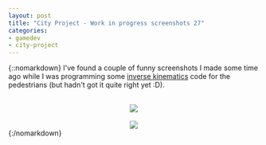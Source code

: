 ```yaml
---
layout: post
title: "City Project - Work in progress screenshots 27"
categories:
- gamedev
- city-project
---
```


{::nomarkdown}
I've found a couple of funny screenshots I made some time ago while I was programming some <a href="http://en.wikipedia.org/wiki/Inverse_kinematics">inverse kinematics</a> code for the pedestrians (but hadn't got it quite right yet :D).<br /><br /><div class="separator" style="clear: both; text-align: center;"><img border="0" src="http://2.bp.blogspot.com/-vgoqiPAp0xA/Tzlt2fMKUVI/AAAAAAAAARQ/RPWoQD2_zWk/s1600/blog.binarynonsense.com_IK_errors_20110907_1.jpg" /></div><br /><div class="separator" style="clear: both; text-align: center;"><img border="0" src="http://2.bp.blogspot.com/-QLm95QkrcOM/Tzlt55UiKQI/AAAAAAAAARY/g5tbfNeZ6kQ/s1600/blog.binarynonsense.com_IK_errors_20110907_2.jpg" /></div>
{:/nomarkdown}